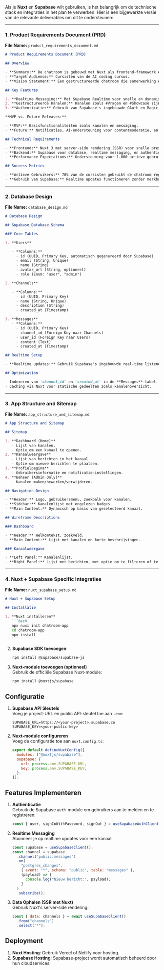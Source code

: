 Als je **Nuxt** en **Supabase** wilt gebruiken, is het belangrijk om de technische stack en integraties in het plan te verwerken. Hier is een bijgewerkte versie van de relevante deliverables om dit te ondersteunen:

---

### **1. Product Requirements Document (PRD)**

**File Name:** `product_requirements_document.md`

```markdown
# Product Requirements Document (PRD)

## Overview

- **Summary:** De chatroom is gebouwd met Nuxt als frontend-framework en Supabase voor backend-services, ontworpen om een interactieve community te ondersteunen voor AI coding cursisten.
- **Target Audience:** Cursisten van de AI coding cursus.
- **Vision Statement:** Een gestructureerde chatroom die samenwerking en kennisdeling stimuleert met moderne technologieën.

## Key Features

1. **Realtime Messaging:** Met Supabase Realtime voor snelle en dynamische updates.
2. **Gestructureerde Kanalen:** Kanalen zoals #Vragen en #Showcase zijn vooraf gedefinieerd.
3. **Authenticatie:** Gebruik van Supabase's ingebouwde OAuth en Magic Link-functionaliteit.

**MVP vs. Future Releases:**

- **MVP:** Basisfunctionaliteiten zoals kanalen en messaging.
- **Future:** Notificaties, AI-ondersteuning voor contentmoderatie, en een recommendation engine.

## Technical Requirements

- **Frontend:** Nuxt 3 met server-side rendering (SSR) voor snelle prestaties en SEO.
- **Backend:** Supabase voor database, realtime messaging, en authenticatie.
- **Performance Expectations:** Ondersteuning voor 1.000 actieve gebruikers met een gemiddelde reactietijd <200ms.

## Success Metrics

- **Actieve Gebruikers:** 70% van de cursisten gebruikt de chatroom regelmatig.
- **Gebruik van Supabase:** Realtime updates functioneren zonder merkbare vertraging.
```

---

### **2. Database Design**

**File Name:** `database_design.md`

```markdown
# Database Design

## Supabase Database Schema

### Core Tables

1. **Users**

   - **Columns:**
     - id (UUID, Primary Key, automatisch gegenereerd door Supabase)
     - email (String, Unique)
     - name (String)
     - avatar_url (String, optioneel)
     - role (Enum: "user", "admin")

2. **Channels**

   - **Columns:**
     - id (UUID, Primary Key)
     - name (String, Unique)
     - description (String)
     - created_at (Timestamp)

3. **Messages**
   - **Columns:**
     - id (UUID, Primary Key)
     - channel_id (Foreign Key naar Channels)
     - user_id (Foreign Key naar Users)
     - content (Text)
     - created_at (Timestamp)

## Realtime Setup

- **Realtime updates:** Gebruik Supabase's ingebouwde real-time listeners voor wijzigingen in de **Messages**- en **Channels**-tabellen.

## Optimization

- Indexeren van `channel_id` en `created_at` in de **Messages**-tabel.
- Caching via Nuxt voor statische gedeelten zoals kanalenoverzicht.
```

---

### **3. App Structure and Sitemap**

**File Name:** `app_structure_and_sitemap.md`

```markdown
# App Structure and Sitemap

## Sitemap

1. **Dashboard (Home)**
   - Lijst van kanalen.
   - Optie om een kanaal te openen.
2. **Kanaalweergave**
   - Lijst van berichten in het kanaal.
   - Optie om nieuwe berichten te plaatsen.
3. **Profielpagina**
   - Gebruikersinformatie en notificatie-instellingen.
4. **Beheer (Admin Only)**
   - Kanalen maken/bewerken/verwijderen.

## Navigation Design

- **Header:** Logo, gebruikersmenu, zoekbalk voor kanalen.
- **Sidebar:** Kanalenlijst met ongelezen badges.
- **Main Content:** Dynamisch op basis van geselecteerd kanaal.

## Wireframe Descriptions

### Dashboard

- **Header:** Welkomtekst, zoekveld.
- **Main Content:** Lijst met kanalen en korte beschrijvingen.

### Kanaalweergave

- **Left Panel:** Kanalenlijst.
- **Right Panel:** Lijst met berichten, met optie om te filteren of te sorteren.
```

---

### **4. Nuxt + Supabase Specific Integraties**

**File Name:** `nuxt_supabase_setup.md`

````markdown
# Nuxt + Supabase Setup

## Installatie

1. **Nuxt installeren**
   ```bash
   npx nuxi init chatroom-app
   cd chatroom-app
   npm install
   ```
````

2. **Supabase SDK toevoegen**

   ```bash
   npm install @supabase/supabase-js
   ```

3. **Nuxt-module toevoegen (optioneel)**  
   Gebruik de officiële Supabase Nuxt-module:
   ```bash
   npm install @nuxtjs/supabase
   ```

## Configuratie

1. **Supabase API Sleutels**  
   Voeg je project-URL en public API-sleutel toe aan `.env`:

   ```
   SUPABASE_URL=https://<your-project>.supabase.co
   SUPABASE_KEY=<your-public-key>
   ```

2. **Nuxt-module configureren**  
   Voeg de configuratie toe aan `nuxt.config.ts`:
   ```javascript
   export default defineNuxtConfig({
     modules: ["@nuxtjs/supabase"],
     supabase: {
       url: process.env.SUPABASE_URL,
       key: process.env.SUPABASE_KEY,
     },
   });
   ```

## Features Implementeren

1. **Authenticatie**  
   Gebruik de Supabase `auth`-module om gebruikers aan te melden en te registreren:

   ```javascript
   const { user, signInWithPassword, signOut } = useSupabaseAuthClient();
   ```

2. **Realtime Messaging**  
   Abonneer je op realtime updates voor een kanaal:

   ```javascript
   const supabase = useSupabaseClient();
   const channel = supabase
     .channel("public:messages")
     .on(
       "postgres_changes",
       { event: "*", schema: "public", table: "messages" },
       (payload) => {
         console.log("Nieuw bericht:", payload);
       }
     )
     .subscribe();
   ```

3. **Data Ophalen (SSR met Nuxt)**  
   Gebruik Nuxt's server-side rendering:
   ```javascript
   const { data: channels } = await useSupabaseClient()
     .from("channels")
     .select("*");
   ```

## Deployment

1. **Nuxt Hosting**: Gebruik Vercel of Netlify voor hosting.
2. **Supabase Hosting**: Supabase-project wordt automatisch beheerd door hun cloudservices.

```

```
